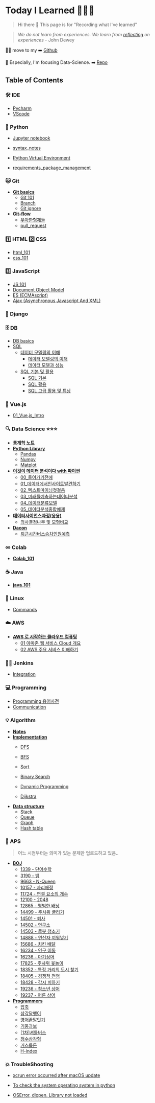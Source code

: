 # Today I Learned 🧑🏻‍💻

> Hi there 👋
> This page is for "Recording what I've learned" 

> *We do not learn from experiences. We learn from [reflecting](reflecting.md) on experiences* - John Dewey

🙋‍♂️ move to my ➡️ [Github](https://github.com/pyohamen)

🔎 Especially, I'm focusing Data-Science. ➡️ [Repo](https://github.com/pyohamen/data-science)



## Table of Contents

### 🛠 IDE

* [Pycharm](/ide/pycharm.md)
* [VScode](ide/vscode.md)



### 🐍 Python

- [Jupyter notebook](python/jupyter.md)

* [syntax\_notes](python/00_personal_notes.md)

* [Python Virtual Environment](python/python_virtual_environment.md)
* [requirements_package_management](python/requirements.md)



### 🐱 Git

* [**Git basics**](./)
  * [Git 101](git/git_basics/git_101.md)
  * [Branch](git/git_basics/branch.md)
  * [Git ignore](git/git_basics/git_ignore.md)
* [**Git-flow**]()
  * [우아한형제들](git/우아한형제들.md)
  * [pull_request](Git/pull_request.md)



### 1️⃣ HTML 2️⃣ CSS

- [html_101](html,css/html_101.md)
- [css_101](html,css/css_101.md)



### 3️⃣ JavaScript

* [JS 101](javascript/js_101.md)
* [Document Object Model](javascript/dom.md)
* [ES \(ECMAscript\)](javascript/es.md)
* [Ajax \(Asynchronous Javascript And XML\)](javascript/ajax.md)



### 🔫 Django



### 🗄 DB

* [DB basics](db/db_basics.md)
* [SQL]()
  * [데이터 모델링의 이해]()
    * [데이터 모델링의 이해](https://pyohamen.gitbook.io/til/db/sql/undefined/undefined-1)
    * [데이터 모델과 성능](https://pyohamen.gitbook.io/til/db/sql/undefined/undefined)
  * [SQL 기본 및 활용]()
    * [SQL 기본](https://pyohamen.gitbook.io/til/db/sql/sql/sql-2)
    * [SQL 활용](https://pyohamen.gitbook.io/til/db/sql/sql/sql)
    * [SQL 고급 활용 및 튜닝](https://pyohamen.gitbook.io/til/db/sql/sql/sql-1)



### 🎨 Vue.js

* [01\_Vue.js\_Intro](vue.js/01_vue.js_intro.md)



### 🔍 Data Science ⭐️⭐️⭐️

- [**통계학 노트**](data_science/통계학노트.md)
- [**Python Library**]()
  - [Pandas](data_science/pandas.md)
  - [Numpy](data_science/numpy.md)
  - [Matplot](data_science/matplotlib.md)
- [**이것이 데이터 분석이다 with 파이썬**]()
  - [00_들어가기전에](data_science/00_들어가기전에.md)
  - [01_데이터에서인사이트발견하기](data_science/01_데이터에서인사이트발견하기.md)
  - [02_텍스트마이닝첫걸음](data_science/02_텍스트마이닝첫걸음.md)
  - [03_미래를예측하는데이터분석](data_science/03_미래를예측하는데이터분석.md)
  - [04_데이터분류모델](data_science/04_데이터분류모델.md)
  - [05_데이터분석종합예제](data_science/05_종합예제.md)
- [**데이터사이언스과정(응용)**]()
  - [의사결정나무 및 모형비교](data_science/의사결정나무및모형비교.md)
- [**Dacon**]()
  - [퇴근시간버스승차인원예측](data_science/퇴근시간버스승차인원.md)



### ∞ Colab

- [**Colab_101**](colab/colab_101.md)



### ☕️ Java

- [**java_101**](java/java_101.md)



### 🐧 Linux

* [Commands](linux/command.md)



### ☁️ AWS

* [**AWS 로 시작하는 클라우드 컴퓨팅**](./)
  * [01 아마존 웹 서비스 Cloud 개요](AWS/beginning_cloud_computing_with_aws/01_cloud.md)
  * [02 AWS 주요 서비스 이해하기](AWS/beginning_cloud_computing_with_aws/02_aws.md)



### 🤵🏻 Jenkins

- [Integration](/jenkins/jenkins연동.pdf)



### 💻 Programming

* [Programming 용어사전](programming/cs_.md)
* [Communication](programming/communication.md)



### 💡 Algorithm

- [**Notes**](algorithm/aps/notes.md)
- [**Implementation**]()
  - [DFS](algorithm/implementation/dfs.md)

  - [BFS](algorithm/implementation/bfs.md)

  - [Sort](algorithm/implementation/sort.md)

  - [Binary Search](algorithm/implementation/binary_search.md)

  - [Dynamic Programming](algorithm/implementation/dynamic_programming.md)

  - [Dijkstra](algorithm/implementation/dijkstra.md)
- [**Data structure**]()
  - [Stack](algorithm/data_structure/stack.md)
  - [Queue](algorithm/data_structure/queue.md)
  - [Graph](algorithm/data_structure/graph.md)
  - [Hash table](algorithm/data_structure/hash_table.md)



### 📝 APS

> 어느 시점부터는 의미가 있는 문제만 업로드하고 있음..

- [**BOJ**](https://www.acmicpc.net/)
  - [1339 - 단어수학](algorithm/boj/1339.md)
  - [3190 - 뱀](algorithm/boj/3190.md)
  - [9663 - N-Queen](algorithm/boj/9663.md)
  - [10157 - 자리배정](algorithm/boj/10157.md)
  - [11724 - 연결 요소의 개수](algorithm/boj/11724.md)
  - [12100 - 2048](algorithm/boj/12100-2048.md)
  - [12865 - 평범한 배낭](algorithm/boj/12865.md)
  - [14499 - 주사위 굴리기](algorithm/boj/14499.md)
  - [14501 - 퇴사](algorithm/boj/14501.md)
  - [14502 - 연구소](algorithm/boj/14502.md)
  - [14503 - 로봇 청소기](algorithm/boj/14503.md)
  - [14888 - 연산자 끼워넣기](algorithm/boj/14888.md)
  - [15686 - 치킨 배달](algorithm/boj/15686.md)
  - [16234 - 인구 이동](algorithm/boj/16234.md)
  - [16236 - 아기상어](algorithm/boj/16236.md)
  - [17825 - 주사위 윷놀이](algorithm/boj/17825.md)
  - [18352 - 특정 거리의 도시 찾기](algorithm/boj/18352.md)
  - [18405 - 경쟁적 전염](algorithm/boj/18405.md)
  - [18428 - 감시 피하기](algorithm/boj/18428.md)
  - [19236 - 청소년 상어](algorithm/boj/19236.md)
  - [19237 - 어른 상어](algorithm/boj/19237.md)
- [**Programmers**](https://programmers.co.kr/learn/challenges)
  - [압축](algorithm/programmers/압축.md)
  - [삼각달팽이](algorithm/programmers/삼각달팽이.md)
  - [영어끝말잇기](algorithm/programmers/영어끝말잇기.md)
  - [기둥과보](algorithm/programmers/기둥과보.md)
  - [[1차]셔틀버스](algorithm/programmers/[1차]셔틀버스.md)
  - [정수삼각형](algorithm/programmers/정수삼각형.md)
  - [거스름돈](algorithm/programmers/거스름돈.md)
  - [H-index](algorithm/programmers/H-index.md)



### 💥 TroubleShooting

- [xcrun error occurred after macOS update](macOS_update.md)


- [To check the system operating system in python](trouble/system.md)

- [OSError, dlopen, Library not loaded](libomp.md)

  
  
  

